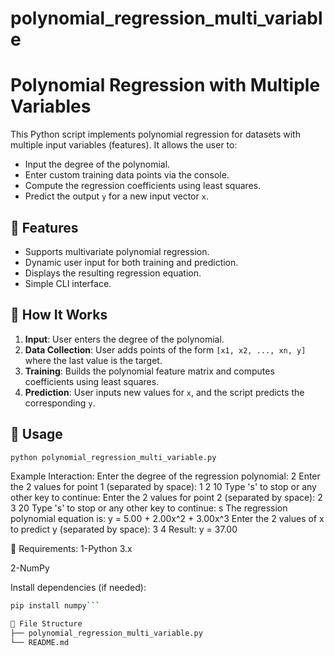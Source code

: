 # polynomial_regression_multi_variable

# Polynomial Regression with Multiple Variables

This Python script implements polynomial regression for datasets with multiple input variables (features). It allows the user to:

- Input the degree of the polynomial.
- Enter custom training data points via the console.
- Compute the regression coefficients using least squares.
- Predict the output `y` for a new input vector `x`.

## 📌 Features

- Supports multivariate polynomial regression.
- Dynamic user input for both training and prediction.
- Displays the resulting regression equation.
- Simple CLI interface.

## 🧠 How It Works

1. **Input**: User enters the degree of the polynomial.
2. **Data Collection**: User adds points of the form `[x1, x2, ..., xn, y]` where the last value is the target.
3. **Training**: Builds the polynomial feature matrix and computes coefficients using least squares.
4. **Prediction**: User inputs new values for `x`, and the script predicts the corresponding `y`.

## 🚀 Usage

```bash
python polynomial_regression_multi_variable.py
```

Example Interaction:
Enter the degree of the regression polynomial: 2
Enter the 2 values for point 1 (separated by space): 1 2 10
Type 's' to stop or any other key to continue:
Enter the 2 values for point 2 (separated by space): 2 3 20
Type 's' to stop or any other key to continue: s
The regression polynomial equation is: y = 5.00 + 2.00x^2 + 3.00x^3
Enter the 2 values of x to predict y (separated by space): 3 4
Result: y = 37.00

🧾 Requirements:
1-Python 3.x

2-NumPy

Install dependencies (if needed):

```bash
pip install numpy```

📁 File Structure
├── polynomial_regression_multi_variable.py
└── README.md

